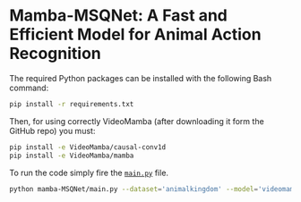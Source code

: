 # Mamba-MSQNet: A Fast and Efficient Model for Animal Action Recognition


 The required Python packages can be installed with the following Bash command:

```bash
pip install -r requirements.txt
```
Then, for using correctly VideoMamba (after downloading it form the GitHub repo) you must:

```bash
pip install -e VideoMamba/causal-conv1d
pip install -e VideoMamba/mamba
```

To run the code simply fire the [`main.py`](http://main.py) file.

```bash
python mamba-MSQNet/main.py --dataset='animalkingdom' --model='videomambaclipinitvideoguidemultilayermamba' --total_length=16 --num_workers=2 --batch_size=8 --videomamba_version='m' 
```
